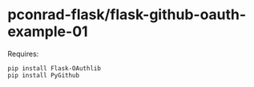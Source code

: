 # pconrad-flask/flask-github-oauth-example-01



Requires:

```
pip install Flask-OAuthlib
pip install PyGithub
```

